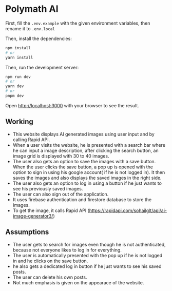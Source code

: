 # Polymath AI  



First, fill the `.env.example` with the given environment variables, then rename it to `.env.local`

Then, install the dependencies:

```bash
npm install
# or
yarn install
```

Then, run the development server:

```bash
npm run dev
# or
yarn dev
# or
pnpm dev
```

Open [http://localhost:3000](http://localhost:3000) with your browser to see the result.


## Working

- This website displays AI generated images using user input and by calling Rapid API.
- When a user visits the website, he is presented with a search bar where he can input a image description, after clicking the search button, an image grid is displayed with 30 to 40 images.
- The user also gets an option to save the images with a save button. When the user clicks the save button, a pop up is opened with the option to  sign in using his google account( if he is not logged in). It then saves the images and also displays the saved images in the right side.
- The user also gets an option to log in using a button if he just wants to see his previously saved images.
- The user can also sign out of the application.
- It uses firebase authentication and firestore database to store the images.
- To get the image, it calls Rapid API (https://rapidapi.com/sohailglt/api/ai-image-generator3/)

## Assumptions

- The user gets to search for images even though he is not authenticated, because not everyone likes to log in for everything.
- The user is automatically presented with the pop up if he is not logged in and he clicks on the save button.
- he also gets a dedicated log in button if he just wants to see his saved posts.
- The user can delete his own posts.
- Not much emphasis is given on the appearace of the website.
